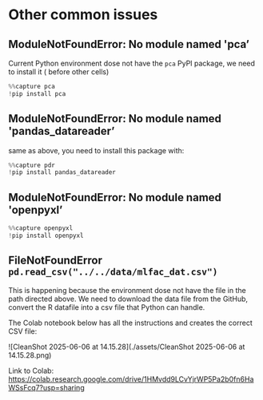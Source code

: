 # Other common issues 

## ModuleNotFoundError: No module named 'pca’

Current Python environment dose not have the `pca` PyPI package, we need to install it ( before other cells)

```python
%%capture pca
!pip install pca
```

## ModuleNotFoundError: No module named 'pandas_datareader’

same as above, you need to install this package with:

```python
%%capture pdr
!pip install pandas_datareader
```

## ModuleNotFoundError: No module named 'openpyxl’

```python
%%capture openpyxl
!pip install openpyxl
```

## FileNotFoundError `pd.read_csv("../../data/mlfac_dat.csv")`

This is happening because the environment dose not have the file in the path directed above. We need to download the data file from the GitHub, convert the R datafile into a csv file that Python can handle. 

The Colab notebook below has all the instructions and creates the correct CSV file: 

![CleanShot 2025-06-06 at 14.15.28](./assets/CleanShot 2025-06-06 at 14.15.28.png)

Link to Colab: https://colab.research.google.com/drive/1HMvdd9LCvYjrWP5Pa2b0fn6HaWSsFcq7?usp=sharing 
